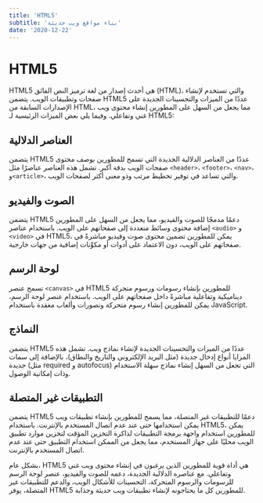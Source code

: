 ```yaml
---
title: 'HTML5'
subtitle: 'بناء مواقع ويب حديثة'
date: '2020-12-22'
---
```


# HTML5

HTML5 هي أحدث إصدار من لغة ترميز النص الفائق (HTML)، والتي تستخدم لإنشاء صفحات وتطبيقات الويب. يتضمن HTML5 عددًا من الميزات والتحسينات الجديدة على الإصدارات السابقة من HTML، مما يجعل من السهل على المطورين إنشاء محتوى ويب غني وتفاعلي. وفيما يلي بعض الميزات الرئيسية لـ HTML5:

## العناصر الدلالية

يتضمن HTML5 عددًا من العناصر الدلالية الجديدة التي تسمح للمطورين بوصف محتوى صفحات الويب بدقة أكبر. تشمل هذه العناصر عناصرًا مثل `<header>`، `<footer>`، `<nav>`، و`<article>`، والتي تساعد في توفير تخطيط مرتب وذو معنى أكثر لصفحات الويب.

## الصوت والفيديو

يتضمن HTML5 دعمًا مدمجًا للصوت والفيديو، مما يجعل من السهل على المطورين إضافة محتوى وسائط متعددة إلى صفحاتهم على الويب. باستخدام عناصر `<audio>` و `<video>` في HTML5، يمكن للمطورين تضمين محتوى صوت وفيديو مباشرةً في صفحاتهم على الويب، دون الاعتماد على أدوات أو مكوِّنات إضافية من جهات خارجية.

## لوحة الرسم

تسمح عنصر `<canvas>` في HTML5 للمطورين بإنشاء رسومات ورسوم متحركة ديناميكية وتفاعلية مباشرةً داخل صفحاتهم على الويب. باستخدام عنصر لوحة الرسم، يمكن للمطورين إنشاء رسوم متحركة وتصورات وألعاب معقدة باستخدام JavaScript.

## النماذج

يتضمن HTML5 عددًا من الميزات والتحسينات الجديدة لإنشاء نماذج ويب. تشمل هذه المزايا أنواع إدخال جديدة (مثل البريد الإلكتروني والتاريخ والنطاق)، بالإضافة إلى سمات جديدة (مثل required و autofocus) التي تجعل من السهل إنشاء نماذج سهلة الاستخدام وذات إمكانية الوصول.

## التطبيقات غير المتصلة

يتضمن HTML5 دعمًا للتطبيقات غير المتصلة، مما يسمح للمطورين بإنشاء تطبيقات ويب يمكن استخدامها حتى عند عدم اتصال المستخدم بالإنترنت. باستخدام HTML5، يمكن للمطورين استخدام واجهة برمجة التطبيقات لذاكرة التخزين المؤقت لتخزين موارد تطبيق الويب محليًا على جهاز المستخدم، مما يجعل من الممكن استخدام التطبيق حتى عند عدم اتصال المستخدم بالإنترنت.

بشكل عام، HTML5 هي أداة قوية للمطورين الذين يرغبون في إنشاء محتوى ويب غني وتفاعلي. مع عناصره الدلالية الجديدة، دعمه للصوت والفيديو، عنصر لوحة الرسم للرسومات والرسوم المتحركة، التحسينات للأشكال الويب، والدعم للتطبيقات غير المتصلة، يوفر HTML5 للمطورين كل ما يحتاجونه لإنشاء تطبيقات ويب حديثة وجذابة.
